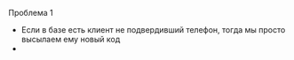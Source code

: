 Проблема 1
- Если в базе есть клиент не подвердивший телефон, тогда мы просто высылаем ему новый код
- 